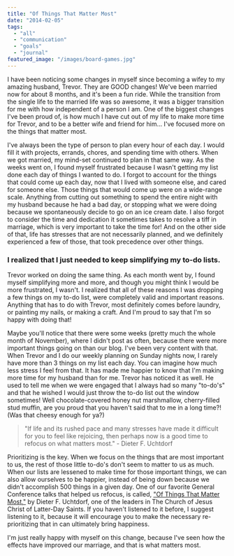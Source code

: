 ```yaml
---
title: "Of Things That Matter Most"
date: "2014-02-05"
tags:
  - "all"
  - "communication"
  - "goals"
  - "journal"
featured_image: "/images/board-games.jpg"
---
```


I have been noticing some changes in myself since becoming a wifey to my amazing husband, Trevor. They are GOOD changes! We've been married now for about 8 months, and it's been a fun ride. While the transition from the single life to the married life was so awesome, it was a bigger transition for me with how independent of a person I am. One of the biggest changes I've been proud of, is how much I have cut out of my life to make more time for Trevor, and to be a better wife and friend for him... I've focused more on the things that matter most.

I've always been the type of person to plan every hour of each day. I would fill it with projects, errands, chores, and spending time with others. When we got married, my mind-set continued to plan in that same way. As the weeks went on, I found myself frustrated because I wasn't getting my list done each day of things I wanted to do. I forgot to account for the things that could come up each day, now that I lived with someone else, and cared for someone else. Those things that would come up were on a wide-range scale. Anything from cutting out something to spend the entire night with my husband because he had a bad day, or stopping what we were doing because we spontaneously decide to go on an ice cream date. I also forgot to consider the time and dedication it sometimes takes to resolve a tiff in marriage, which is very important to take the time for! And on the other side of that, life has stresses that are not necessarily planned, and we definitely experienced a few of those, that took precedence over other things.

### I realized that I just needed to keep simplifying my to-do lists.

Trevor worked on doing the same thing. As each month went by, I found myself simplifying more and more, and though you might think I would be more frustrated, I wasn't. I realized that all of these reasons I was dropping a few things on my to-do list, were completely valid and important reasons. Anything that has to do with Trevor, most definitely comes before laundry, or painting my nails, or making a craft. And I'm proud to say that I'm so happy with doing that!

Maybe you'll notice that there were some weeks (pretty much the whole month of November), where I didn't post as often, because there were more important things going on than our blog. I've been very content with that. When Trevor and I do our weekly planning on Sunday nights now, I rarely have more than 3 things on my list each day. You can imagine how much less stress I feel from that. It has made me happier to know that I'm making more time for my husband than for me. Trevor has noticed it as well. He used to tell me when we were engaged that I always had so many "to-do's" and that he wished I would just throw the to-do list out the window sometimes! Well chocolate-covered honey nut marshmallow, cherry-filled stud muffin, are you proud that you haven't said that to me in a long time?! (Was that cheesy enough for ya?)

> "If life and its rushed pace and many stresses have made it difficult for you to feel like rejoicing, then perhaps now is a good time to refocus on what matters most." - Dieter F. Uchtdorf

Prioritizing is the key. When we focus on the things that are most important to us, the rest of those little to-do's don't seem to matter to us as much. When our lists are lessened to make time for those important things, we can also allow ourselves to be happier, instead of being down because we didn't accomplish 500 things in a given day. One of our favorite General Conference talks that helped us refocus, is called, ["Of Things That Matter Most,"](http://www.lds.org/general-conference/2010/10/of-things-that-matter-most?lang=eng) by Dieter F. Uchtdorf, one of the leaders in The Church of Jesus Christ of Latter-Day Saints. If you haven't listened to it before, I suggest listening to it, because it will encourage you to make the necessary re-prioritizing that in can ultimately bring happiness.

I'm just really happy with myself on this change, because I've seen how the effects have improved our marriage, and that is what matters most.
